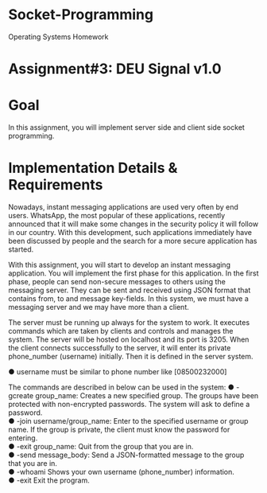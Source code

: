 # Socket-Programming
Operating Systems Homework

# Assignment#3: DEU Signal v1.0

# Goal
In this assignment, you will implement server side and client side socket programming.

# Implementation Details & Requirements
Nowadays, instant messaging applications are used very often by end users. WhatsApp, the
most popular of these applications, recently announced that it will make some changes in the
security policy it will follow in our country. With this development, such applications
immediately have been discussed by people and the search for a more secure application has
started.<br>

With this assignment, you will start to develop an instant messaging application. You will
implement the first phase for this application. In the first phase, people can send non-secure
messages to others using the messaging server. They can be sent and received using JSON
format that contains from, to and message key-fields. In this system, we must have a
messaging server and we may have more than a client.<br>

The server must be running up always for the system to work. It executes commands which
are taken by clients and controls and manages the system. The server will be hosted on
localhost and its port is 3205. When the client connects successfully to the server, it
will enter its private phone_number (username) initially. Then it is defined in the
server system.<br>

● username must be similar to phone number like [08500232000] <br>

The commands are described in below can be used in the system:
● -gcreate group_name: Creates a new specified group. The groups have been protected with non-encrypted passwords. The system will ask to define a password.<br>
● -join username/group_name: Enter to the specified username or group name. If the group is private, the client must know the password for entering.<br>
● -exit group_name: Quit from the group that you are in.<br>
● -send message_body: Send a JSON-formatted message to the group that you are in.<br>
● -whoami Shows your own username (phone_number) information.<br>
● -exit Exit the program.<br>
